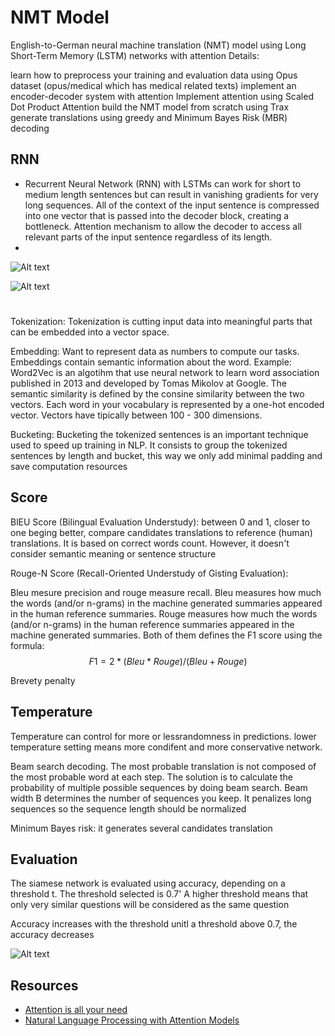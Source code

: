 #  NMT Model

English-to-German neural machine translation (NMT) model using Long Short-Term Memory (LSTM) networks with attention
Details:


learn how to preprocess your training and evaluation data using Opus dataset (opus/medical which has medical related texts)
implement an encoder-decoder system with attention
Implement attention using Scaled Dot Product Attention
build the NMT model from scratch using Trax
generate translations using greedy and Minimum Bayes Risk (MBR) decoding


## RNN
- Recurrent Neural Network (RNN) with LSTMs can work for short to medium length sentences but can result in vanishing gradients for very long sequences. All of the context of the input sentence is compressed into one vector that is passed into the decoder block, creating a bottleneck.  Attention mechanism to allow the decoder to access all relevant parts of the input sentence regardless of its length.
-

![Alt text](image/seq2seq.png "Seq2seq overview")


![Alt text](image/attention.png "Attention mechanism")
#

Tokenization: Tokenization is cutting input data into meaningful parts that can be embedded into a vector space.

Embedding: Want to represent data as numbers to compute our tasks. Embeddings contain semantic information about the word.
Example: Word2Vec is an algotihm that use neural network to learn word association published in 2013 and developed by Tomas Mikolov at Google. The semantic similarity is defined by the consine similarity between the two vectors. Each word in your vocabulary is represented by a one-hot encoded vector. Vectors have tipically between 100 - 300 dimensions.

Bucketing: Bucketing the tokenized sentences is an important technique used to speed up training in NLP. It consists to group the tokenized sentences by length and bucket, this way we only add minimal padding and save computation resources

## Score

BlEU Score (Bilingual Evaluation Understudy): between 0 and 1, closer to one beging better, compare candidates translations to reference (human) translations. It is based on correct words count. However, it doesn't consider semantic meaning or sentence structure

Rouge-N Score (Recall-Oriented Understudy of Gisting Evaluation):

Bleu mesure precision and rouge measure recall. Bleu measures how much the words (and/or n-grams) in the machine generated summaries appeared in the human reference summaries. Rouge measures how much the words (and/or n-grams) in the human reference summaries appeared in the machine generated summaries. Both of them defines the F1 score using the formula: 
$$ F1 = 2 * (Bleu * Rouge) / (Bleu + Rouge) $$


Brevety penalty

## Temperature

Temperature can control for more or lessrandomness in predictions. lower temperature setting means more condifent and more conservative network.

Beam search decoding. The most probable translation is not composed of the most probable word at each step. The solution is to calculate the probability of multiple possible sequences by doing beam search. Beam width B determines the number of sequences you keep. It penalizes long sequences so the sequence length should be normalized

Minimum Bayes risk: it generates several candidates translation 

## Evaluation

The siamese network is evaluated using accuracy, depending on a threshold t. The threshold selected is 0.7' A higher threshold means that only very similar questions will be considered as the same question

Accuracy increases with the threshold unitl a threshold above 0.7, the accuracy decreases

![Alt text](image/accuracy.png "Accuracy")

## Resources
- [Attention is all your need](https://proceedings.neurips.cc/paper/2017/file/3f5ee243547dee91fbd053c1c4a845aa-Paper.pdf)
- [Natural Language Processing with Attention Models](https://www.coursera.org/learn/attention-models-in-nlp/home/week/1)
